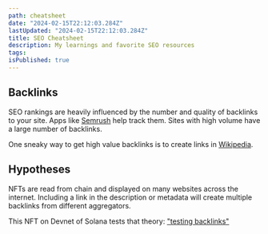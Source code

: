 ```yaml
---
path: cheatsheet
date: "2024-02-15T22:12:03.284Z"
lastUpdated: "2024-02-15T22:12:03.284Z"
title: SEO Cheatsheet
description: My learnings and favorite SEO resources
tags:
isPublished: true
---
```


## Backlinks

SEO rankings are heavily influenced by the number and quality of backlinks to your site. Apps like [Semrush](https://www.semrush.com) help track them. Sites with high volume have a large number of backlinks.

One sneaky way to get high value backlinks is to create links in [Wikipedia](https://www.wikipedia.org).

## Hypotheses

NFTs are read from chain and displayed on many websites across the internet. Including a link in the description or metadata will create multiple backlinks from different aggregators.

This NFT on Devnet of Solana tests that theory: ["testing backlinks"](https://dev.primitives.xyz/token/6aJ1cmVkHKPuBQ4mQULMX5)
